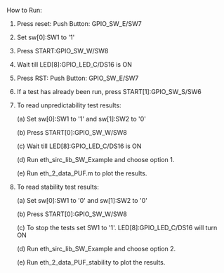 How to Run:

1. Press reset: Push Button: GPIO_SW_E/SW7
2. Set sw[0]:SW1 to '1'
3. Press START:GPIO_SW_W/SW8
4. Wait till LED[8]:GPIO_LED_C/DS16 is ON

1. Press RST: Push Button: GPIO_SW_E/SW7
2. If a test has already been run, press START[1]:GPIO_SW_S/SW6
3. To read unpredictability test results:

	(a) Set sw[0]:SW1 to '1' and sw[1]:SW2 to '0'
	
	(b) Press START[0]:GPIO_SW_W/SW8
	
	(c) Wait till LED[8]:GPIO_LED_C/DS16 is ON
	
	(d) Run eth_sirc_lib_SW_Example and choose option 1.
	
	(e) Run eth_2_data_PUF.m to plot the results.
	
4. To read stability test results:

	(a) Set sw[0]:SW1 to '0' and sw[1]:SW2 to '0'
	
	(b) Press START[0]:GPIO_SW_W/SW8
	
	(c) To stop the tests set SW1 to '1'. LED[8]:GPIO_LED_C/DS16 will turn ON
	
	(d) Run eth_sirc_lib_SW_Example and choose option 2.
	
	(e) Run eth_2_data_PUF_stability to plot the results.
	

